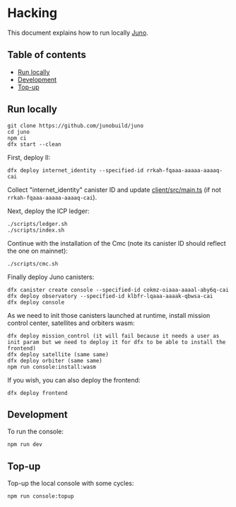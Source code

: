 # Hacking

This document explains how to run locally [Juno](https://juno.build).

## Table of contents

- [Run locally](#run-locally)
- [Development](#development)
- [Top-up](#top-up)

## Run locally

```
git clone https://github.com/junobuild/juno
cd juno
npm ci
dfx start --clean
```

First, deploy II:

```
dfx deploy internet_identity --specified-id rrkah-fqaaa-aaaaa-aaaaq-cai
```

Collect "internet_identity" canister ID and update [client/src/main.ts](client/src/main.ts) (if not `rrkah-fqaaa-aaaaa-aaaaq-cai`).

Next, deploy the ICP ledger:

```
./scripts/ledger.sh
./scripts/index.sh
```

Continue with the installation of the Cmc (note its canister ID should reflect the one on mainnet):

```
./scripts/cmc.sh
```

Finally deploy Juno canisters:

```
dfx canister create console --specified-id cokmz-oiaaa-aaaal-aby6q-cai
dfx deploy observatory --specified-id klbfr-lqaaa-aaaak-qbwsa-cai
dfx deploy console
```

As we need to init those canisters launched at runtime, install mission control center, satellites and orbiters wasm:

```
dfx deploy mission_control (it will fail because it needs a user as init param but we need to deploy it for dfx to be able to install the frontend)
dfx deploy satellite (same same)
dfx deploy orbiter (same same)
npm run console:install:wasm
```

If you wish, you can also deploy the frontend:

```
dfx deploy frontend
```

## Development

To run the console:

```
npm run dev
```

## Top-up

Top-up the local console with some cycles:

```
npm run console:topup
```
